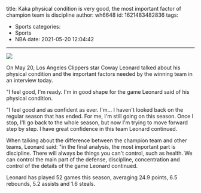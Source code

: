 title: Kaka  physical condition is very good, the most important factor of champion team is discipline
author: wh6648
id: 1621483482836
tags: 
- Sports
categories: 
- Sports
- NBA
date: 2021-05-20 12:04:42
---
![](https://p5.itc.cn/q_70/images01/20210520/565ea5c458b744f7a50946ee7ce40bd4.jpeg)


On May 20, Los Angeles Clippers star Coway Leonard talked about his physical condition and the important factors needed by the winning team in an interview today.

"I feel good, I'm ready. I'm in good shape for the game Leonard said of his physical condition.

"I feel good and as confident as ever. I'm... I haven't looked back on the regular season that has ended. For me, I'm still going on this season. Once I stop, I'll go back to the whole season, but now I'm trying to move forward step by step. I have great confidence in this team Leonard continued.

When talking about the difference between the champion team and other teams, Leonard said: "in the final analysis, the most important part is discipline. There will always be things you can't control, such as health. We can control the main part of the defense, discipline, concentration and control of the details of the game Leonard continued.

Leonard has played 52 games this season, averaging 24.9 points, 6.5 rebounds, 5.2 assists and 1.6 steals.

